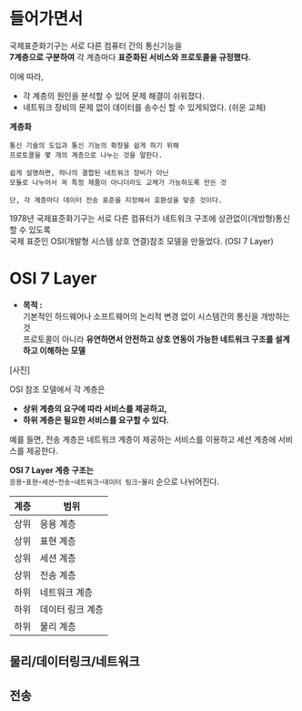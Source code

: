 # 들어가면서   
   
국제표준화기구는 서로 다른 컴퓨터 간의 통신기능을      
**7계층으로 구분하여** 각 계층마다 **표준화된 서비스와 프로토콜을 규정했다.**          
       
이에 따라,          
* 각 계층의 원인을 분석할 수 있어 문제 해결이 쉬워졌다.        
* 네트워크 장비의 문제 없이 데이터를 송수신 할 수 있게되었다. (쉬운 교체)     

**계층화**
```     
통신 기술의 도입과 통신 기능의 확장을 쉽게 하기 위해       
프로토콜을 몇 개의 계층으로 나누는 것을 말한다.         

쉽게 설명하면, 하나의 결합된 네트워크 장비가 아닌    
모듈로 나누어서 꼭 특정 제품이 아니더라도 교체가 가능하도록 만든 것   
   
단, 각 계층마다 데이터 전송 표준을 지정해서 호환성을 맞춘 것이다.     
```  
1978년 국제표준화기구는 서로 다른 컴퓨터가 네트워크 구조에 상관없이(개방형)통신할 수 있도록    
국제 표준인 OSI(개발형 시스템 상호 연결)참조 모델을 만들었다. (OSI 7 Layer)          
      
# OSI 7 Layer
     
* **목적 :**         
기본적인 하드웨어나 소프트웨어의 논리적 변경 없이 시스템간의 통신을 개방하는 것              
프로토콜이 아니라 **유연하면서 안전하고 상호 연동이 가능한 네트워크 구조를 설계하고 이해하는 모델**       
    
[사진]     
      
OSI 참조 모델에서 각 계층은      
* **상위 계층의 요구에 따라 서비스를 제공하고,**       
* **하위 계층은 필요한 서비스를 요구할 수 있다.**        
       
예를 들면, 전송 계층은 네트워크 계층이 제공하는 서비스를 이용하고 세션 계층에 서비스를 제공한다.           

**OSI 7 Layer 계층 구조는**    
`응용`-`표현`-`세션`-`전송`-`네트워크`-`데이터 링크`-`물리` 순으로 나뉘어진다.       
  
        
|계층|범위|
|---|----|
|상위|응용 계층|
|상위|표현 계층|
|상위|세션 계층|
|상위|전송 계층|
|하위|네트워크 계층|
|하위|데이터 링크 계층|
|하위|물리 계층|
   
  
  
## 물리/데이터링크/네트워크
## 전송
## 
   
